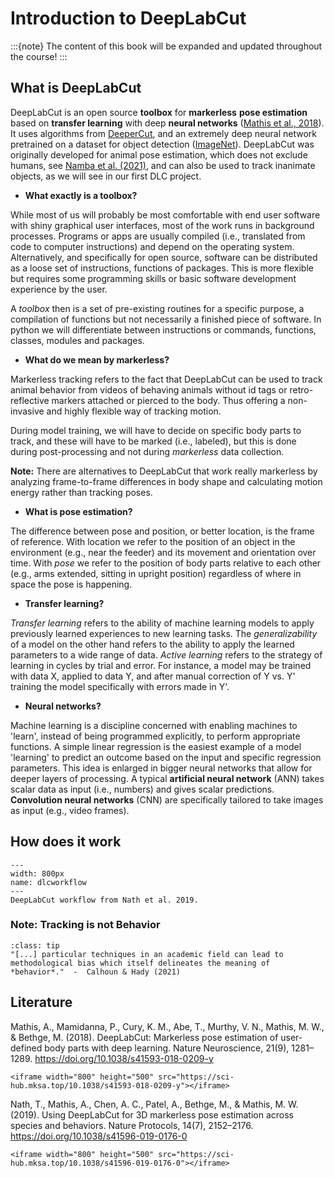 # Introduction to DeepLabCut

:::{note}
The content of this book will be expanded and updated throughout the course!
:::

## What is DeepLabCut
DeepLabCut is an open source **toolbox** for **markerless** **pose estimation** based on **transfer learning** with deep **neural networks** ([Mathis et al., 2018](https://www.nature.com/articles/s41593-018-0209-y)). It uses algorithms from [DeeperCut](https://link.springer.com/chapter/10.1007/978-3-319-46466-4_3), and an extremely deep neural network pretrained on a dataset for object detection ([ImageNet](https://openaccess.thecvf.com/content_cvpr_2016/html/He_Deep_Residual_Learning_CVPR_2016_paper.html)). DeepLabCut was originally developed for animal pose estimation, which does not exclude humans, see [Namba et al. (2021)](https://www.nature.com/articles/s41598-021-83077-4), and can also be used to track inanimate objects, as we will see in our first DLC project.

* **What exactly is a toolbox?**

While most of us will probably be most comfortable with end user software with shiny graphical user interfaces, most of the work runs in background processes. Programs or apps are usually compiled (i.e., translated from code to computer instructions) and depend on the operating system. Alternatively, and specifically for open source, software can be distributed as a loose set of instructions, functions of packages. This is more flexible but requires some programming skills or basic software development experience by the user.

A *toolbox* then is a set of pre-existing routines for a specific purpose, a compilation of functions but not necessarily a finished piece of software. In python we will differentiate between instructions or commands, functions, classes, modules and packages.

* **What do we mean by markerless?**

Markerless tracking refers to the fact that DeepLabCut can be used to track animal behavior from videos of behaving animals without id tags or retro-reflective markers attached or pierced to the body. Thus offering a non-invasive and highly flexible way of tracking motion.    

During model training, we will have to decide on specific body parts to track, and these will have to be marked (i.e., labeled), but this is done during post-processing and not during *markerless* data collection.

**Note:** There are alternatives to DeepLabCut that work really markerless by analyzing frame-to-frame differences in body shape and calculating motion energy rather than tracking poses. 

* **What is pose estimation?** 

The difference between pose and position, or better location, is the frame of reference. With location we refer to the position of an object in the environment (e.g., near the feeder) and its movement and orientation over time. With *pose* we refer to the position of body parts relative to each other (e.g., arms extended, sitting in upright position) regardless of where in space the pose is happening.

* **Transfer learning?**  

*Transfer learning* refers to the ability of machine learning models to apply previously learned experiences to new learning tasks. The *generalizability* of a model on the other hand refers to the ability to apply the learned parameters to a wide range of data. *Active learning* refers to the strategy of learning in cycles by trial and error. For instance, a model may be trained with data X, applied to data Y, and after manual correction of Y vs. Y' training the model specifically with errors made in Y'. 

* **Neural networks?**  

Machine learning is a discipline concerned with enabling machines to 'learn', instead of being programmed explicitly, to perform appropriate functions. A simple linear regression is the easiest example of a model 'learning' to predict an outcome based on the input and specific regression parameters. This idea is enlarged in bigger neural networks that allow for deeper layers of processing. A typical **artificial neural network** (ANN) takes scalar data as input (i.e., numbers) and gives scalar predictions. **Convolution neural networks** (CNN) are specifically tailored to take images as input (e.g., video frames).


## How does it work
```{figure} content/dlcworkflow.png
---
width: 800px
name: dlcworkflow
---
DeepLabCut workflow from Nath et al. 2019.
```


### Note: Tracking is not Behavior
```{admonition} Quote
:class: tip
"[...] particular techniques in an academic field can lead to methodological bias which itself delineates the meaning of *behavior*."  -  Calhoun & Hady (2021)
```

## Literature

Mathis, A., Mamidanna, P., Cury, K. M., Abe, T., Murthy, V. N., Mathis, M. W., & Bethge, M. (2018). DeepLabCut: Markerless pose estimation of user-defined body parts with deep learning. Nature Neuroscience, 21(9), 1281–1289. https://doi.org/10.1038/s41593-018-0209-y

```{toggle}
<iframe width="800" height="500" src="https://sci-hub.mksa.top/10.1038/s41593-018-0209-y"></iframe>
```

Nath, T., Mathis, A., Chen, A. C., Patel, A., Bethge, M., & Mathis, M. W. (2019). Using DeepLabCut for 3D markerless pose estimation across species and behaviors. Nature Protocols, 14(7), 2152–2176. https://doi.org/10.1038/s41596-019-0176-0

```{toggle}
<iframe width="800" height="500" src="https://sci-hub.mksa.top/10.1038/s41596-019-0176-0"></iframe>
```